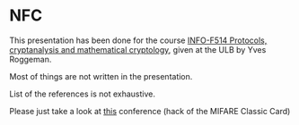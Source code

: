 # NFC

This presentation has been done for the course [INFO-F514 Protocols, cryptanalysis and mathematical cryptology](http://banssbfr.ulb.ac.be/PROD_frFR/bzscrse.p_disp_course_detail?cat_term_in=201516&subj_code_in=INFO&crse_numb_in=F514&PPAGE=ESC_PROGCAT_AREREQ&PPROGCODE=MA-IRIF&PAREA=M-IRIFS&PARETERM=201516&PTERM=201516), 
given at the ULB by Yves Roggeman.

Most of things are not written in the presentation.

List of the references is not exhaustive.

Please just take a look at [this](https://www.youtube.com/watch?v=QJyxUvMGLr0) conference (hack of the MIFARE Classic Card)
